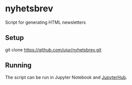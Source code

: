 # nyhetsbrev
Script for generating HTML newsletters

## Setup

git clone https://github.com/ujur/nyhetsbrev.git

## Running

The script can be run in Jupyter Notebook and
[JupyterHub](https://jupyterhub.uio.no/).